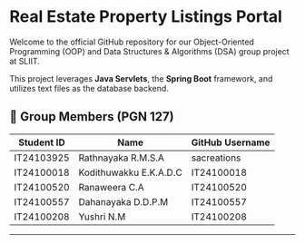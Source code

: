 # Real Estate Property Listings Portal

Welcome to the official GitHub repository for our Object-Oriented Programming (OOP) and Data Structures & Algorithms (DSA) group project at SLIIT.

This project leverages **Java Servlets**, the **Spring Boot** framework, and utilizes text files as the database backend.

## 👥 Group Members (PGN 127)

| Student ID   | Name                  | GitHub Username |
|--------------|----------------------|-----------------|
| IT24103925   | Rathnayaka R.M.S.A    | sacreations     |
| IT24100018   | Kodithuwakku E.K.A.D.C| IT24100018      |
| IT24100520   | Ranaweera C.A         | IT24100520      |
| IT24100557   | Dahanayaka D.D.P.M    | IT24100557      |
| IT24100208   | Yushri N.M            | IT24100208      |

---

